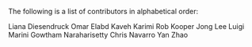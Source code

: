 The following is a list of contributors in alphabetical order:

Liana Diesendruck
Omar Elabd
Kaveh Karimi
Rob Kooper
Jong Lee
Luigi Marini
Gowtham Naraharisetty
Chris Navarro
Yan Zhao
